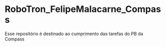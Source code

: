 # RoboTron_FelipeMalacarne_Compass
Esse repositório é destinado ao cumprimento das tarefas do PB da Compass
